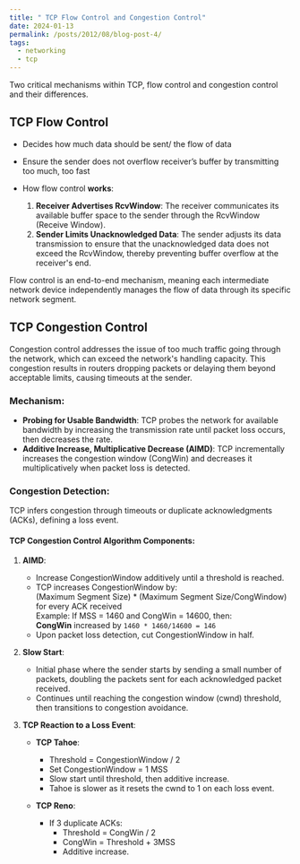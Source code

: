 ```yaml
---
title: " TCP Flow Control and Congestion Control"
date: 2024-01-13
permalink: /posts/2012/08/blog-post-4/
tags:
  - networking
  - tcp
---
```


Two critical mechanisms within TCP, flow control and congestion control and their differences.

## TCP Flow Control

- Decides how much data should be sent/ the flow of data
- Ensure the sender does not overflow receiver’s buffer by transmitting too much, too fast

- How flow control **works**:
  1. **Receiver Advertises RcvWindow**: The receiver communicates its available buffer space to the sender through the RcvWindow (Receive Window).
  2. **Sender Limits Unacknowledged Data**: The sender adjusts its data transmission to ensure that the unacknowledged data does not exceed the RcvWindow, thereby preventing buffer overflow at the receiver's end.

Flow control is an end-to-end mechanism, meaning each intermediate network device independently manages the flow of data through its specific network segment.

## TCP Congestion Control

Congestion control addresses the issue of too much traffic going through the network, which can exceed the network's handling capacity. This congestion results in routers dropping packets or delaying them beyond acceptable limits, causing timeouts at the sender.

### Mechanism:

- **Probing for Usable Bandwidth**: TCP probes the network for available bandwidth by increasing the transmission rate until packet loss occurs, then decreases the rate.
- **Additive Increase, Multiplicative Decrease (AIMD)**: TCP incrementally increases the congestion window (CongWin) and decreases it multiplicatively when packet loss is detected.

### Congestion Detection:

TCP infers congestion through timeouts or duplicate acknowledgments (ACKs), defining a loss event.

#### TCP Congestion Control Algorithm Components:

1. **AIMD**:

   - Increase CongestionWindow additively until a threshold is reached.
   - TCP increases CongestionWindow by: <br>
     (Maximum Segment Size) \* (Maximum Segment Size/CongWindow) for every ACK received <br>
     Example: If MSS = 1460 and CongWin = 14600, then: <br>
     **CongWin** increased by `1460 * 1460/14600 = 146` <br>
   - Upon packet loss detection, cut CongestionWindow in half.

2. **Slow Start**:

   - Initial phase where the sender starts by sending a small number of packets, doubling the packets sent for each acknowledged packet received.
   - Continues until reaching the congestion window (cwnd) threshold, then transitions to congestion avoidance.

3. **TCP Reaction to a Loss Event**:

   - **TCP Tahoe**:

     - Threshold = CongestionWindow / 2
     - Set CongestionWindow = 1 MSS
     - Slow start until threshold, then additive increase.
     - Tahoe is slower as it resets the cwnd to 1 on each loss event.

   - **TCP Reno**:
     - If 3 duplicate ACKs:
       - Threshold = CongWin / 2
       - CongWin = Threshold + 3MSS
       - Additive increase.
